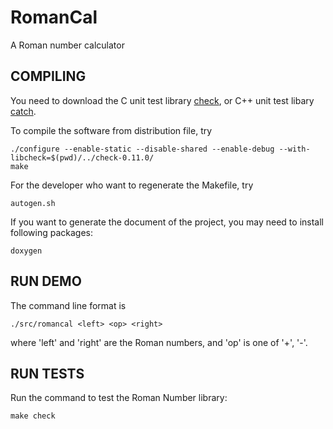 RomanCal
========

A Roman number calculator

COMPILING
---------

You need to download the C unit test library [check](https://github.com/libcheck/check.git), or C++ unit test libary [catch](https://github.com/philsquared/Catch.git).

To compile the software from distribution file, try

    ./configure --enable-static --disable-shared --enable-debug --with-libcheck=$(pwd)/../check-0.11.0/
    make

For the developer who want to regenerate the Makefile, try

    autogen.sh

If you want to generate the document of the project, you may need to install following packages:

    doxygen

RUN DEMO
--------

The command line format is

    ./src/romancal <left> <op> <right>

where 'left' and 'right' are the Roman numbers, and 'op' is one of '+', '-'.


RUN TESTS
---------

Run the command to test the Roman Number library:

    make check


